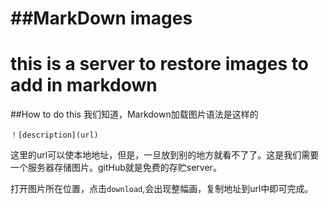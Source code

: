 ##MarkDown images
=====
this is a server to restore images to add in markdown
==
##How to do this
我们知道，Markdown加载图片语法是这样的
```
！[description](url)
```
这里的url可以使本地地址，但是，一旦放到别的地方就看不了了。这是我们需要一个服务器存储图片。gitHub就是免费的存贮server。

打开图片所在位置，点击`download`,会出现整幅画，复制地址到url中即可完成。
